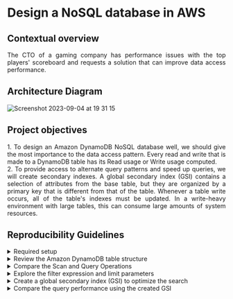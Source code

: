 # Design a NoSQL database in AWS

## Contextual overview

<p align="justify">
The CTO of a gaming company has performance issues with the top players' scoreboard and requests a solution that can improve data access performance.
</p>

## Architecture Diagram

![Screenshot 2023-09-04 at 19 31 15](https://github.com/martins-jean/Design-a-NoSQL-Database-in-AWS/assets/118685801/36df7d16-c24f-4060-bc75-a008fa7bb0e5)

## Project objectives

<p align="justify">
1. To design an Amazon DynamoDB NoSQL database well, we should give the most importance to the data access pattern. Every read and write that is made to a DynamoDB table has its Read usage or Write usage computed. <br>
2. To provide access to alternate query patterns and speed up queries, we will create secondary indexes. A global secondary index (GSI) contains a selection of attributes from the base table, but they are organized by a primary key that is different from that of the table. Whenever a table write occurs, all of the table's indexes must be updated. In a write-heavy environment with large tables, this can consume large amounts of system resources. <br>
</p>

## Reproducibility Guidelines

<details>
  <summary>Required setup</summary>
  1. Create a DynamoDB table called "player_score" with sample game leaderboard data: <br>
  - Sort key: game_timestamp (number). <br>
  - Partition key: player_name (string). <br>
  - Capacity mode: on-demand. <br>
  2. Create a Cloud9 environment with the following configurations: <br>
  - Environment type: EC2 instance. <br>
  - Platform: Amazon Linux 2. <br>
  - Instance type: t2.small. <br>
</details>

<details>
  <summary>Review the Amazon DynamoDB table structure</summary>
  1. Navigate to the DynamoDb console and click on the table you created. <br>
  2. Click on explore table items and review the items returned. <br>
</details>

<details>
  <summary>Compare the Scan and Query Operations</summary>
  1. Scroll up and select Query next to the Scan selection. <br>
  2. Type a player name from your sample data, click run and review the read capacity units consumed. <br>
  3. Click Scan and expand the filters: <br>
  - Attribute name: badge. <br>
  - Value: Champs. <br>
  4. Click run and review the read capacity units consumed. <br>
  5. Add a filter: <br>
  - Attribute name: game. <br>
  - Value: Kart Brothers. <br>
  6. Click run and review the results. <br>
</details>

<details>
  <summary>Explore the filter expression and limit parameters</summary>
  1. Navigate to the Cloud9 environment you created before and open the IDE. <br>
  2. Open a new terminal and type the following command: <br>
  git clone https://git-codecommit.us-east-1.amazonaws.com/v1/repos/dynamoDB-tests <br>
  3. Change the directory by using: cd dynamoDB-tests. <br>
  4. Install the necessary modules with: sudo pip3 install -r requirements.txt <br>  
  5. Expand the DynamoDB tests folder and open the "player_score_get_item.py" file. <br>
  6. Run the code (the script will get a specific item from the table) and review the output. <br>
  7. Open the "player_score_query.py" file, click run (the script will get data for a specific player) and review the consumed capacity. <br>
  8. Navigate to line 52 in the code and uncomment it, then save the file. <br>
  9. Click run (the script queries a specific player and searches for games where he has received the champs badge). <br>
  10. Review consumed capacity and duration. <br>
  11. Within the same script, uncomment line 53 to see the effects of the limit parameter. <br>
  12. Save the file and run the code once more to verify that zero records are returned. <br>
</details>

<details>
  <summary>Create a global secondary index (GSI) to optimize the search</summary>
</details>

<details>
  <summary>Compare the query performance using the created GSI</summary>
</details>
